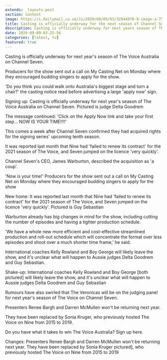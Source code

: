 ```yaml
---
extends: _layouts.post
section: content
image: https://i.dailymail.co.uk/1s/2020/09/09/03/32944970-0-image-a-75_1599618008502.jpg 
title: Casting is officially underway for the next season of Channel Sevens The Voice Australia 
description: Casting is officially underway for next years season of The Voice Australia on Channel Seven. 
date: 2020-09-09-03-25-56 
categories: [latest, tv] 
featured: true 
--- 
```

Casting is officially underway for next year's season of The Voice Australia on Channel Seven.

Producers for the show sent out a call on My Casting Net on Monday where they encouraged budding singers to apply for the show.

'Do you think you could walk onto Australia's biggest stage and turn a chair?' the casting notice read before advertising a large 'apply now' sign. 

Signing up: Casting is officially underway for next year's season of The Voice Australia on Channel Seven. Pictured is judge Delta Goodrem 

The message continued: 'Click on the Apply Now link and take your first step… NOW IS YOUR TIME!!!!'

This comes a week after Channel Seven confirmed they had acquired rights for the signing series' upcoming tenth season.

It was reported last month that Nine had 'failed to renew its contract' for the 2021 season of The Voice, and Seven jumped on the licence 'very quickly'.

Channel Seven's CEO, James Warburton, described the acquisition as 'a coup'.

'Now is your time!' Producers for the show sent out a call on My Casting Net on Monday where they encouraged budding singers to apply for the show

New home: It was reported last month that Nine had 'failed to renew its contract' for the 2021 season of The Voice, and Seven jumped on the licence 'very quickly'. Pictured is Guy Sebastian 

Warburton already has big changes in mind for the show, including cutting the number of episodes and having a tighter production schedule.

'We have a whole new more efficient and cost-effective streamlined production and roll-out schedule which will concentrate the format over less episodes and shoot over a much shorter time frame,' he said.

International coaches Kelly Rowland and Boy George will likely leave the show, and it's unclear what will happen to Aussie judges Delta Goodrem and Guy Sebastian.

Shake-up: International coaches Kelly Rowland and Boy George [both pictured] will likely leave the show, and it's unclear what will happen to Aussie judges Delta Goodrem and Guy Sebastian

Rumours have also swirled that The Veronicas will be on the judging panel for next year's season of The Voice on Channel Seven.

Presenters Renee Bargh and Darren McMullen won't be returning next year.

They have been replaced by Sonia Kruger, who previously hosted The Voice on Nine from 2015 to 2019.

Do you have what it takes to win The Voice Australia? Sign up here.  

Changes: Presenters Renee Bargh and Darren McMullen won't be returning next year. They have been replaced by Sonia Kruger pictured], who previously hosted The Voice on Nine from 2015 to 2019

